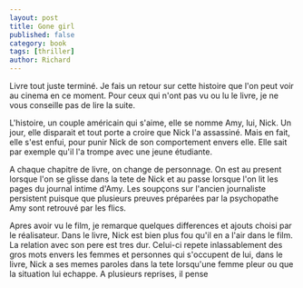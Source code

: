 ```yaml
---
layout: post
title: Gone girl
published: false
category: book
tags: [thriller]
author: Richard
---
```


Livre tout juste terminé. Je fais un retour sur cette histoire que l'on peut voir au cinema en ce moment. Pour ceux qui n'ont pas vu ou lu le livre, je ne vous conseille pas de lire la suite.

L'histoire, un couple américain qui s'aime, elle se nomme Amy, lui, Nick. Un jour, elle disparait et tout porte a croire que Nick l'a assassiné. Mais en fait, elle s'est enfui, pour punir Nick de son comportement envers elle. Elle sait par exemple qu'il l'a trompe avec une jeune étudiante.

A chaque chapitre de livre, on change de personnage. On est au present lorsque l'on se glisse dans la tete de Nick et au passe lorsque l'on lit les pages du journal intime d'Amy. Les soupçons sur l'ancien journaliste persistent puisque que plusieurs preuves préparées par la psychopathe Amy sont retrouvé par les flics.

Apres avoir vu le film, je remarque quelques differences et ajouts choisi par le réalisateur. Dans le livre, Nick est bien plus fou qu'il en a l'air dans le film. La relation avec son pere est tres dur. Celui-ci repete inlassablement des gros mots envers les femmes et personnes qui s'occupent de lui, dans le livre, Nick a ses memes paroles dans la tete lorsqu'une femme pleur ou que la situation lui echappe. A plusieurs reprises, il pense